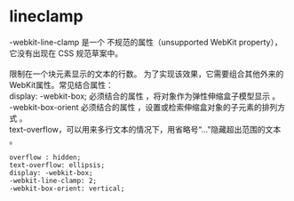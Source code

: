 # lineclamp
-webkit-line-clamp 是一个 不规范的属性（unsupported WebKit property），它没有出现在 CSS 规范草案中。<br><br>
限制在一个块元素显示的文本的行数。 为了实现该效果，它需要组合其他外来的WebKit属性。常见结合属性：<br>
display: -webkit-box; 必须结合的属性 ，将对象作为弹性伸缩盒子模型显示 。<br>
-webkit-box-orient 必须结合的属性 ，设置或检索伸缩盒对象的子元素的排列方式 。<br>
text-overflow，可以用来多行文本的情况下，用省略号“...”隐藏超出范围的文本 。<br>

    overflow : hidden;
    text-overflow: ellipsis;
    display: -webkit-box;
    -webkit-line-clamp: 2;
    -webkit-box-orient: vertical;
